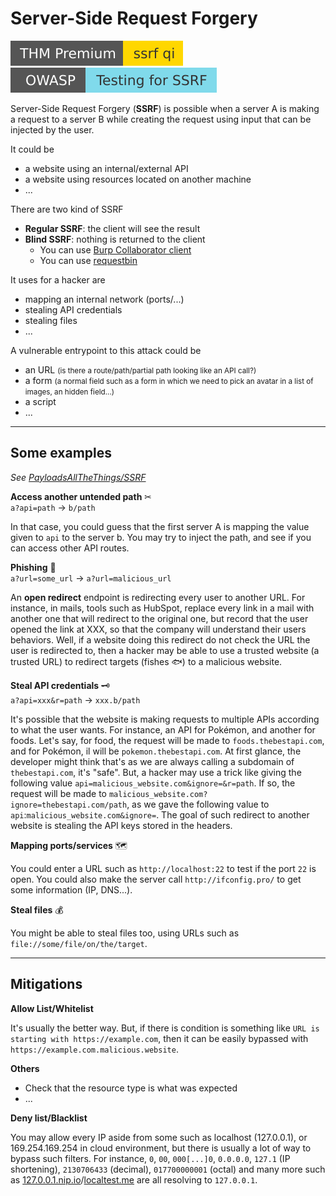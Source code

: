 # Server-Side Request Forgery

[![ssrfqi](../../../_badges/thmp/ssrfqi.svg)](https://tryhackme.com/room/ssrfqi)
[![testingforssrf](../../../_badges/owasp/testingforssrf.svg)](https://owasp.org/www-project-web-security-testing-guide/latest/4-Web_Application_Security_Testing/07-Input_Validation_Testing/19-Testing_for_Server-Side_Request_Forgery)

<div class="row row-cols-md-2"><div>

Server-Side Request Forgery (**SSRF**) is possible when a server A is making a request to a server B while creating the request using input that can be injected by the user.

It could be 

* a website using an internal/external API
* a website using resources located on another machine
* ...

There are two kind of SSRF

* **Regular SSRF**: the client will see the result
* **Blind SSRF**: nothing is returned to the client
  * You can use [Burp Collaborator client](https://portswigger.net/burp/documentation/desktop/tools/collaborator-client)
  * You can use [requestbin](https://requestbin.com/)
</div><div>

It uses for a hacker are

* mapping an internal network (ports/...)
* stealing API credentials
* stealing files
* ...

A vulnerable entrypoint to this attack could be

* an URL <small>(is there a route/path/partial path looking like an API call?)</small>
* a form <small>(a normal field such as a form in which we need to pick an avatar in a list of images, an hidden field...)</small>
* a script
* ...
</div></div>

<hr class="sep-both">

## Some examples

*See [PayloadsAllTheThings/SSRF](https://github.com/swisskyrepo/PayloadsAllTheThings/tree/master/Server%20Side%20Request%20Forgery)*

<div class="row row-cols-md-2"><div>

**Access another untended path** ✂<br> `a?api=path` $\to$ `b/path`

In that case, you could guess that the first server A is mapping the value given to `api` to the server b. You may try to inject the path, and see if you can access other API routes.

**Phishing** 🎣<br> `a?url=some_url` $\to$ `a?url=malicious_url`

An **open redirect** endpoint is redirecting every user to another URL. For instance, in mails, tools such as HubSpot, replace every link in a mail with another one that will redirect to the original one, but record that the user opened the link at XXX, so that the company will understand their users behaviors. Well, if a website doing this redirect do not check the URL the user is redirected to, then a hacker may be able to use a trusted website (a trusted URL) to redirect targets (fishes 🐟) to a malicious website.

</div><div>

**Steal API credentials** 🗝️<br> `a?api=xxx&r=path` $\to$ `xxx.b/path`

It's possible that the website is making requests to multiple APIs according to what the user wants. For instance, an API for Pokémon, and another for foods. Let's say, for food, the request will be made to `foods.thebestapi.com`, and for Pokémon, il will be `pokemon.thebestapi.com`. At first glance, the developer might think that's as we are always calling a subdomain of `thebestapi.com`, it's "safe". But, a hacker may use a trick like giving the following value `api=malicious_website.com&ignore=&r=path`. If so, the request will be made to `malicious_website.com?ignore=thebestapi.com/path`, as we gave the following value to `api`:`malicious_website.com&ignore=`. The goal of such redirect to another website is stealing the API keys stored in the headers.

**Mapping ports/services** 🗺️

You could enter a URL such as `http://localhost:22` to test if the port `22` is open. You could also make the server call `http://ifconfig.pro/` to get some information (IP, DNS...).

**Steal files** 💰

You might be able to steal files too, using URLs such as `file://some/file/on/the/target`.
</div></div>

<hr class="sep-both">

## Mitigations

<div class="row row-cols-md-2"><div>

**Allow List/Whitelist**

It's usually the better way. But, if there is condition is something like `URL is starting with https://example.com`, then it can be easily bypassed with `https://example.com.malicious.website`.

**Others**

* Check that the resource type is what was expected
* ...

</div><div>

**Deny list/Blacklist**

You may allow every IP aside from some such as localhost (127.0.0.1), or 169.254.169.254 in cloud environment, but there is usually a lot of way to bypass such filters. For instance, `0`, `00`, `000[...]0`, `0.0.0.0`, `127.1` (IP shortening), `2130706433` (decimal), `017700000001` (octal) and many more such as [127.0.0.1.nip.io](http://127.0.0.1.nip.io)/[localtest.me](http://localtest.me) are all resolving to `127.0.0.1`.
</div></div>